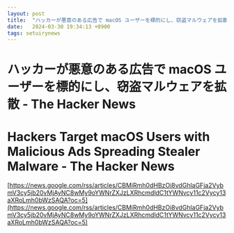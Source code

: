 ```yaml
---
layout: post
title:  "ハッカーが悪意のある広告で macOS ユーザーを標的にし、窃盗マルウェアを拡散 - The Hacker News"
date:   2024-03-30 19:34:13 +0900
tags: setuirynews 
---
```


# ハッカーが悪意のある広告で macOS ユーザーを標的にし、窃盗マルウェアを拡散 - The Hacker News



# Hackers Target macOS Users with Malicious Ads Spreading Stealer Malware - The Hacker News

[https://news.google.com/rss/articles/CBMiRmh0dHBzOi8vdGhlaGFja2VybmV3cy5jb20vMjAyNC8wMy9oYWNrZXJzLXRhcmdldC1tYWNvcy11c2Vycy13aXRoLmh0bWzSAQA?oc=5](https://news.google.com/rss/articles/CBMiRmh0dHBzOi8vdGhlaGFja2VybmV3cy5jb20vMjAyNC8wMy9oYWNrZXJzLXRhcmdldC1tYWNvcy11c2Vycy13aXRoLmh0bWzSAQA?oc=5)

